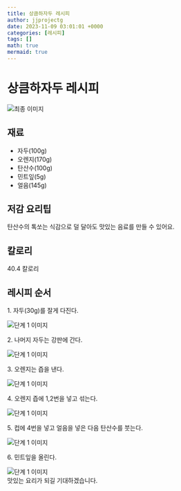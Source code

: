 ```yaml
---
title: 상큼하자두 레시피
author: jjprojectg
date: 2023-11-09 03:01:01 +0000
categories: [레시피]
tags: []
math: true
mermaid: true
---
```

<meta name="og:type" content="website" />
<meta charset="UTF-8">
<div class="header">
<h1>상큼하자두 레시피</h1>
</div>

<div class="container my-4">
<div class="row">
<div class="col-12 col-md-6">
<div class="recipe-image">
<img src="http://www.foodsafetykorea.go.kr/uploadimg/cook/10_01132_2.png" class="step-image" alt="최종 이미지">
</div>
</div>
<div class="col-12 col-md-6">
<div class="ingredients">
<h2>재료</h2>
<ul class='card'>
<li> 자두(100g) </li>
<li>  오렌지(170g) </li>
<li>  탄산수(100g) </li>
<li> 민트잎(5g) </li>
<li>  얼음(145g) </li>

</ul>
</div>
</div>
<div class="col-12 col-md-6">
<div class="ingredients">
<h2>저감 요리팁</h2>
<div class='card'> 
<p >
탄산수의 톡쏘는 식감으로 덜 달아도 맛있는 음료를 만들 수 있어요.
</p>
</div>
</div>
<div class="ingredients">
<h2>칼로리</h2>
<div class='card'> 
<p>
40.4 칼로리
</p>
</div>
</div>
</div>
</div>

<h2 class="my-4">레시피 순서</h2>
<div class="card recipe-card">
<div class="card-body recipe-stesp">
<p class="card-text step-description">1. 자두(30g)를 잘게 다진다.</p>
<img src="http://www.foodsafetykorea.go.kr/uploadimg/cook/20_01132_1.JPG" alt="단계 1 이미지" class="step-image">
</div>
</div>

<div class="card recipe-card">
<div class="card-body recipe-stesp">
<p class="card-text step-description">2. 나머지 자두는 강판에 간다.</p>
<img src="http://www.foodsafetykorea.go.kr/uploadimg/cook/20_01132_2.JPG" alt="단계 1 이미지" class="step-image">
</div>
</div>

<div class="card recipe-card">
<div class="card-body recipe-stesp">
<p class="card-text step-description">3. 오렌지는 즙을 낸다.</p>
<img src="http://www.foodsafetykorea.go.kr/uploadimg/cook/20_01132_3.JPG" alt="단계 1 이미지" class="step-image">
</div>
</div>

<div class="card recipe-card">
<div class="card-body recipe-stesp">
<p class="card-text step-description">4. 오렌지 즙에 1,2번을 넣고 섞는다.</p>
<img src="http://www.foodsafetykorea.go.kr/uploadimg/cook/20_01132_4.JPG" alt="단계 1 이미지" class="step-image">
</div>
</div>

<div class="card recipe-card">
<div class="card-body recipe-stesp">
<p class="card-text step-description">5. 컵에 4번을 넣고 얼음을 넣은 다음 탄산수를 붓는다.</p>
<img src="http://www.foodsafetykorea.go.kr/uploadimg/cook/20_01132_5.JPG" alt="단계 1 이미지" class="step-image">
</div>
</div>

<div class="card recipe-card">
<div class="card-body recipe-stesp">
<p class="card-text step-description">6. 민트잎을 올린다.</p>
<img src="http://www.foodsafetykorea.go.kr/uploadimg/cook/20_01132_6.JPG" alt="단계 1 이미지" class="step-image">
</div>
</div>


</div>
맛있는 요리가 되길 기대하겠습니다.
